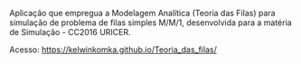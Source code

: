 Aplicação que empregua a Modelagem Analítica (Teoria das Filas) para simulação de problema de filas simples M/M/1, desenvolvida para a matéria de Simulação - CC2016 URICER.

Acesso: https://kelwinkomka.github.io/Teoria_das_filas/
